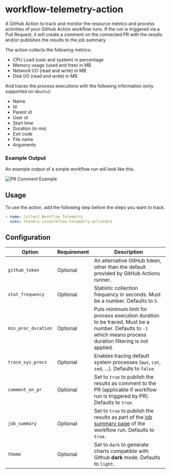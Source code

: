 # workflow-telemetry-action

A GitHub Action to track and monitor the resource metrics and process activities of your GitHub Action workflow runs. 
If the run is triggered via a Pull Request, it will create a comment on the connected PR with the results 
and/or publishes the results to the job summary. 

The action collects the following metrics:
- CPU Load (user and system) in percentage
- Memory usage (used and free) in MB
- Network I/O (read and write) in MB
- Disk I/O (read and write) in MB

And traces the process executions with the following information (only supported on `Ubuntu`):
- Name
- Id
- Parent id
- User id
- Start time
- Duration (in ms)
- Exit code
- File name
- Arguments

### Example Output

An example output of a simple workflow run will look like this.

![PR Comment Example](/images/pr-comment-example.png)

## Usage

To use the action, add the following step before the steps you want to track.

```yaml
- name: Collect Workflow Telemetry
  uses: thundra-io/workflow-telemetry-action@v1
```

## Configuration

| Option                | Requirement       | Description
| ---                   | ---               | ---
| `github_token`        | Optional          | An alternative GitHub token, other than the default provided by GitHub Actions runner.
| `stat_frequency`      | Optional          | Statistic collection frequency in seconds. Must be a number. Defaults to `5`.
| `min_proc_duration`   | Optional          | Puts minimum limit for process execution duration to be traced. Must be a number. Defaults to `-1` which means process duration filtering is not applied.
| `trace_sys_procs`     | Optional          | Enables tracing default system processes (`aws`, `cat`, `sed`, ...). Defaults to `false`.
| `comment_on_pr`       | Optional          | Set to `true` to publish the results as comment to the PR (applicable if workflow run is triggered by PR). Defaults to `true`.
| `job_summary`         | Optional          | Set to `true` to publish the results as part of the [job summary page](https://github.blog/2022-05-09-supercharging-github-actions-with-job-summaries/) of the workflow run. Defaults to `true`.
| `theme`               | Optional          | Set to `dark` to generate charts compatible with Github **dark** mode. Defaults to `light`.
